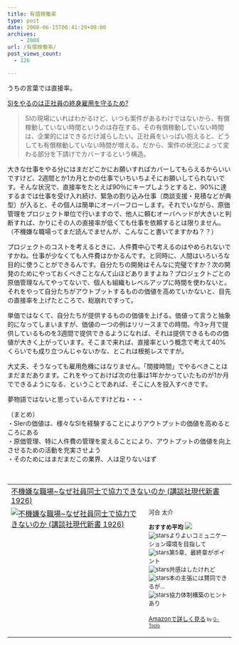 ```yaml
---
title: 有償稼働率
type: post
date: 2008-06-15T06:41:29+00:00
archives:
    - 2008
url: /有償稼働率/
post_views_count:
  - 126

---
```

うちの言葉では直接率。

<a href="http://d.hatena.ne.jp/higayasuo/20080614/1213421496" target="_blank">SIをやるのは正社員の終身雇用を守るため?</a>

> SIの現場にいればわかるけど、いつも案件があるわけではないから、有償稼動していない時間というのは存在する。その有償稼動していない時間は、企業的にはできるだけ減らしたい。正社員をいっぱい抱えると、どうしても有償稼動していない時間が増える。だから、案件の状況によって変わる部分を下請けでカバーするという構造。

大きな仕事をやる分にはまだどこかにお願いすればカバーしてもらえるからいいですけど、2週間とか1カ月とかの仕事でいちいちよそにお願いしてられないです。そんな状況で、直接率をたとえば90％にキープしようとすると、90%に達するまでは仕事を受け入れ続け、緊急の割り込み仕事（商談支援・見積などが典型）が入ると、その個人は簡単にオーバーフローします。それでいながら、原価管理をプロジェクト単位で行いますので、他人に頼むオーバヘッドが大きいと判断すれば、かりにその人の直接率が低くても仕事を依頼するとは限りません。（不機嫌な職場ってまだ読んでませんが、こんなこと書いてますかね？？）

プロジェクトのコストを考えるときに、人件費中心で考えるのはやめられないですかね。仕事が少なくても人件費はかかるんです。と同時に、人間はいろいろな目的に使うことができるんです。自分たちの開発はそんなに完璧ですか？次の開発のためにやっておくべきことなんて山ほどありますよね？プロジェクトごとの原価管理なんてやってないで、個人も組織もレベルアップに時間を使わないと。それをやって自分たちがアウトプットするものの価値を高めていかないと、目先の直接率を上げたところで、総崩れですって。

単価ではなくて、自分たちが提供するものの価値を上げる。価値って言うと抽象的になってしまいますが、価値の一つの例はリリースまでの時間。今3ヶ月で提供しているものを3週間で提供できるようになれば、それは提供できるものの価値が大きく上がっています。そこまで来れば、直接率という概念で考えて40%くらいでも成り立つんじゃないかな、とこれは根拠レスですが。

大丈夫、そうなっても雇用危機にはなりません。「間接時間」でやるべきことはまだまだあります。これをやっておけば次の仕事は1年かかっていたものが1か月でできるようになる、ということであれば、そこに人を投入すべきです。

夢物語ではないと思っているんですけどね・・・

（まとめ）  
・SIerの価値は、様々なSIを経験することによりアウトプットの価値を高めるところにある  
・原価管理、特に人件費の管理を変えることにより、アウトプットの価値を向上させるための活動を充実させよう  
・そのためにはまだまだこの業界、人は足りないはず 

&nbsp;

<table cellpadding="5" border="0">
  <tr>
    <td colspan="2">
      <a href="http://www.amazon.co.jp/gp/redirect.html%3FASIN=4062879263%26tag=konnokiyotaka-22%26lcode=xm2%26cID=2025%26ccmID=165953%26location=/o/ASIN/4062879263%253FSubscriptionId=0G91FPYVW6ZGWBH4Y9G2" target="_blank">不機嫌な職場~なぜ社員同士で協力できないのか (講談社現代新書 1926)</a><img height="1" alt="" src="http://www.assoc-amazon.jp/e/ir?t=konnokiyotaka-22&l=ur2&o=9" width="1" border="0" />
    </td>
  </tr>
  
  <tr>
    <td valign="top">
      <a href="http://www.amazon.co.jp/gp/redirect.html%3FASIN=4062879263%26tag=konnokiyotaka-22%26lcode=xm2%26cID=2025%26ccmID=165953%26location=/o/ASIN/4062879263%253FSubscriptionId=0G91FPYVW6ZGWBH4Y9G2" target="_blank"><img alt="不機嫌な職場~なぜ社員同士で協力できないのか (講談社現代新書 1926)" src="https://i2.wp.com/ecx.images-amazon.com/images/I/51tiDeDAn3L._SL160_.jpg" border="0" data-recalc-dims="1" /></a>
    </td>
    <td valign="top">
      <font size="-1">河合 太介</p>
      <p>
        <strong>おすすめ平均</strong> <img src="https://i2.wp.com/g-images.amazon.com/images/G/01/detail/stars-4-0.gif" data-recalc-dims="1" /><br /><img alt="stars" src="https://i2.wp.com/g-images.amazon.com/images/G/01/detail/stars-4-0.gif" data-recalc-dims="1" />よりよいコミュニケーション環境を目指して<br /><img alt="stars" src="https://i2.wp.com/g-images.amazon.com/images/G/01/detail/stars-4-0.gif" data-recalc-dims="1" />第5章、最終章がポイント<br /><img alt="stars" src="https://i0.wp.com/g-images.amazon.com/images/G/01/detail/stars-3-0.gif" data-recalc-dims="1" />共感はしたけれど<br /><img alt="stars" src="https://i0.wp.com/g-images.amazon.com/images/G/01/detail/stars-3-0.gif" data-recalc-dims="1" />本の主張には賛同できるが&#8230;<br /><img alt="stars" src="https://i2.wp.com/g-images.amazon.com/images/G/01/detail/stars-4-0.gif" data-recalc-dims="1" />協力体制構築のヒントあり
      </p>
      <p>
        <a href="http://www.amazon.co.jp/gp/redirect.html%3FASIN=4062879263%26tag=konnokiyotaka-22%26lcode=xm2%26cID=2025%26ccmID=165953%26location=/o/ASIN/4062879263%253FSubscriptionId=0G91FPYVW6ZGWBH4Y9G2" target="_blank">Amazonで詳しく見る</a></font><font size="-2"> by <a href="http://www.goodpic.com/mt/aws/index.html">G-Tools</a></font></td> </tr> </tbody> </table>